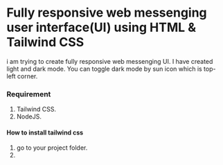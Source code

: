 # Fully responsive web messenging user interface(UI) using HTML & Tailwind CSS 
i am trying to create fully responsive web messenging UI. I have created light and dark mode. You can toggle dark mode by sun icon which is top-left corner.  

### Requirement
1. Tailwind CSS.
2. NodeJS.

#### How to install tailwind css
1. go to your project folder.
2. 

